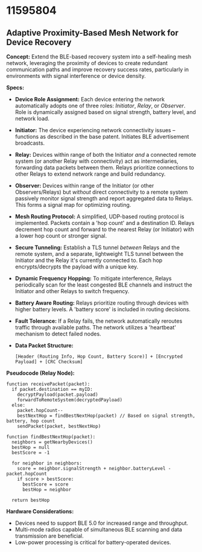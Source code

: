 # 11595804

## Adaptive Proximity-Based Mesh Network for Device Recovery

**Concept:** Extend the BLE-based recovery system into a self-healing mesh network, leveraging the proximity of devices to create redundant communication paths and improve recovery success rates, particularly in environments with signal interference or device density.

**Specs:**

*   **Device Role Assignment:** Each device entering the network automatically adopts one of three roles: *Initiator*, *Relay*, or *Observer*. Role is dynamically assigned based on signal strength, battery level, and network load.
*   **Initiator:** The device experiencing network connectivity issues – functions as described in the base patent. Initiates BLE advertisement broadcasts.
*   **Relay:** Devices within range of both the Initiator *and* a connected remote system (or another Relay with connectivity) act as intermediaries, forwarding data packets between them. Relays prioritize connections to other Relays to extend network range and build redundancy.
*   **Observer:** Devices within range of the Initiator (or other Observers/Relays) but *without* direct connectivity to a remote system passively monitor signal strength and report aggregated data to Relays.  This forms a signal map for optimizing routing.
*   **Mesh Routing Protocol:** A simplified, UDP-based routing protocol is implemented. Packets contain a 'hop count' and a destination ID. Relays decrement hop count and forward to the nearest Relay (or Initiator) with a lower hop count or stronger signal. 
*   **Secure Tunneling:**  Establish a TLS tunnel *between* Relays and the remote system, and a separate, lightweight TLS tunnel between the Initiator and the Relay it's currently connected to.  Each hop encrypts/decrypts the payload with a unique key.
*   **Dynamic Frequency Hopping:**  To mitigate interference, Relays periodically scan for the least congested BLE channels and instruct the Initiator and other Relays to switch frequency.
*   **Battery Aware Routing:**  Relays prioritize routing through devices with higher battery levels.  A 'battery score' is included in routing decisions.
*   **Fault Tolerance:** If a Relay fails, the network automatically reroutes traffic through available paths. The network utilizes a 'heartbeat' mechanism to detect failed nodes.
*   **Data Packet Structure:**

    ```
    [Header (Routing Info, Hop Count, Battery Score)] + [Encrypted Payload] + [CRC Checksum]
    ```

**Pseudocode (Relay Node):**

```
function receivePacket(packet):
  if packet.destination == myID:
    decryptPayload(packet.payload)
    forwardToRemoteSystem(decryptedPayload)
  else:
    packet.hopCount--
    bestNextHop = findBestNextHop(packet) // Based on signal strength, battery, hop count
    sendPacket(packet, bestNextHop)

function findBestNextHop(packet):
  neighbors = getNearbyDevices()
  bestHop = null
  bestScore = -1

  for neighbor in neighbors:
    score = neighbor.signalStrength + neighbor.batteryLevel - packet.hopCount
    if score > bestScore:
      bestScore = score
      bestHop = neighbor

  return bestHop
```

**Hardware Considerations:**

*   Devices need to support BLE 5.0 for increased range and throughput.
*   Multi-mode radios capable of simultaneous BLE scanning and data transmission are beneficial.
*   Low-power processing is critical for battery-operated devices.